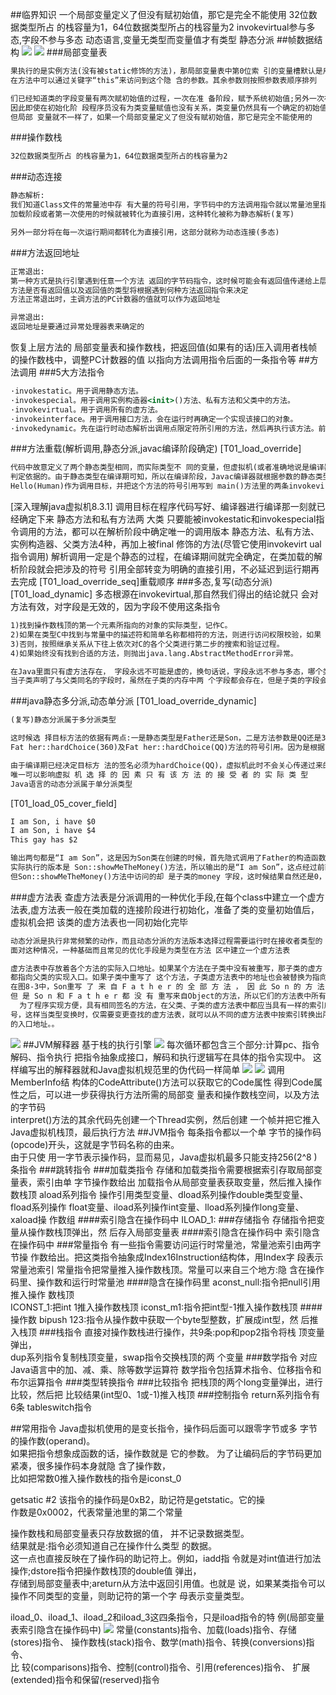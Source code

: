 ##临界知识
一个局部变量定义了但没有赋初始值，那它是完全不能使用
32位数据类型所占 的栈容量为1，64位数据类型所占的栈容量为2
invokevirtual参与多态,字段不参与多态
动态语言,变量无类型而变量值才有类型
静态分派
##帧数据结构
![](.z_03_运行时数据区_images/数据区.png)
![](.z_3_运行时_02_操作数栈_局部变量表_指令概述_方法调用_images/a5cd1108.png)
###局部变量表
```asp
果执行的是实例方法(没有被static修饰的方法)，那局部变量表中第0位索 引的变量槽默认是用于传递方法所属对象实例的引用，
在方法中可以通过关键字“this”来访问到这个隐 含的参数。其余参数则按照参数表顺序排列

们已经知道类的字段变量有两次赋初始值的过程，一次在准 备阶段，赋予系统初始值;另外一次在初始化阶段，赋予程序员定义的初始值。
因此即使在初始化阶 段程序员没有为类变量赋值也没有关系，类变量仍然具有一个确定的初始值，不会产生歧义。
但局部 变量就不一样了，如果一个局部变量定义了但没有赋初始值，那它是完全不能使用的
```
###操作数栈
```asp
32位数据类型所占 的栈容量为1，64位数据类型所占的栈容量为2


```
###动态连接
```asp
静态解析:
我们知道Class文件的常量池中存 有大量的符号引用，字节码中的方法调用指令就以常量池里指向方法的符号引用作为参数。这些符号 引用一部分会在类
加载阶段或者第一次使用的时候就被转化为直接引用，这种转化被称为静态解析(复写)

另外一部分将在每一次运行期间都转化为直接引用，这部分就称为动态连接(多态)

```
###方法返回地址
```asp
正常退出:
第一种方式是执行引擎遇到任意一个方法 返回的字节码指令，这时候可能会有返回值传递给上层的方法调用者(调用当前方法的方法称为调用 者或者主调方法)，
方法是否有返回值以及返回值的类型将根据遇到何种方法返回指令来决定
方法正常退出时，主调方法的PC计数器的值就可以作为返回地址
```
```asp
异常退出:
返回地址是要通过异常处理器表来确定的
```
恢复上层方法的 局部变量表和操作数栈，把返回值(如果有的话)压入调用者栈帧的操作数栈中，调整PC计数器的值 以指向方法调用指令后面的一条指令等
##方法调用
###5大方法指令
```asp
·invokestatic。用于调用静态方法。
·invokespecial。用于调用实例构造器<init>()方法、私有方法和父类中的方法。 
·invokevirtual。用于调用所有的虚方法。
·invokeinterface。用于调用接口方法，会在运行时再确定一个实现该接口的对象。
·invokedynamic。先在运行时动态解析出调用点限定符所引用的方法，然后再执行该方法。前面4 条调用指令，分派逻辑都固化在Java虚拟机内部，而invokedy namic指令的分派逻辑是由用户设定的引 导方法来决定的
```
###方法重载(解析调用,静态分派,javac编译阶段确定)
[T01_load_override]
```asp
代码中故意定义了两个静态类型相同，而实际类型不 同的变量，但虚拟机(或者准确地说是编译器)在重载时是通过参数的静态类型而不是实际类型作为 
判定依据的。由于静态类型在编译期可知，所以在编译阶段，Javac编译器就根据参数的静态类型决定 了会使用哪个重载版本，因此选择了say 
Hello(Human)作为调用目标，并把这个方法的符号引用写到 main()方法里的两条invokevirt ual指令的参数中
```
[深入理解java虚拟机8.3.1]
调用目标在程序代码写好、编译器进行编译那一刻就已经确定下来
静态方法和私有方法两 大类
只要能被invokestatic和invokespecial指令调用的方法，都可以在解析阶段中确定唯一的调用版本
静态方法、私有方法、实例构造器、父类方法4种，再加上被final 修饰的方法(尽管它使用invokevirt ual指令调用)
解析调用一定是个静态的过程，在编译期间就完全确定，在类加载的解析阶段就会把涉及的符号 引用全部转变为明确的直接引用，不必延迟到运行期再去完成
[T01_load_override_seq]重载顺序
###多态,复写(动态分派)
[T01_load_dynamic]
多态根源在invokevirtual,那自然我们得出的结论就只 会对方法有效，对字段是无效的，因为字段不使用这条指令
```asp
1)找到操作数栈顶的第一个元素所指向的对象的实际类型，记作C。
2)如果在类型C中找到与常量中的描述符和简单名称都相符的方法，则进行访问权限校验，如果 通过则返回这个方法的直接引用，查找过程结束;不通过则返回java.lang.IllegalAccessError异常。
3)否则，按照继承关系从下往上依次对C的各个父类进行第二步的搜索和验证过程。
4)如果始终没有找到合适的方法，则抛出java.lang.AbstractMethodError异常。
```
```asp
在Java里面只有虚方法存在， 字段永远不可能是虚的，换句话说，字段永远不参与多态，哪个类的方法访问某个名字的字段时，该 名字指的就是这个类能看到的那个字段。
当子类声明了与父类同名的字段时，虽然在子类的内存中两 个字段都会存在，但是子类的字段会遮蔽父类的同名字段。
```
###java静态多分派,动态单分派
[T01_load_override_dynamic]
```asp
(复写)静态分派属于多分派类型

这时候选 择目标方法的依据有两点:一是静态类型是Father还是Son，二是方法参数是QQ还是360。这次选择结 果的最终产物是产生了两条invokevirt ual指令，两条指令的参数分别为常量池中指向
Fat her::hardChoice(360)及Fat her::hardChoice(QQ)方法的符号引用。因为是根据两个宗量进行选择，所以 Java语言的静态分派属于多分派类型。
```
```asp
由于编译期已经决定目标方 法的签名必须为hardChoice(QQ)，虚拟机此时不会关心传递过来的参数“QQ”到底是“腾讯QQ”还是“奇 瑞QQ”，因为这时候参数的静态类型、实际类型都对方法的选择不会构成任何影响，
唯一可以影响虚拟 机 选 择 的 因 素 只 有 该 方 法 的 接 受 者 的 实 际 类 型
Java语言的动态分派属于单分派类型
```
[T01_load_05_cover_field]
```asp
I am Son, i have $0 
I am Son, i have $4 
This gay has $2

输出两句都是“I am Son”，这是因为Son类在创建的时候，首先隐式调用了Father的构造函数，而 Father构造函数中对showMeTheMoney()的调用是一次虚方法调用，
实际执行的版本是 Son::showMeTheMoney()方法，所以输出的是“I am Son”，这点经过前面的分析相信读者是没有疑问的 了。而这时候虽然父类的money字段已经被初始化成2了，
但Son::showMeTheMoney()方法中访问的却 是子类的money 字段，这时候结果自然还是0，因为它要到子类的构造函数执行时才会被初始化。 main()的最后一句通过静态类型访问到了父类中的money ，输出了2
```

###虚方法表
查虚方法表是分派调用的一种优化手段,在每个class中建立一个虚方法表,虚方法表一般在类加载的连接阶段进行初始化，准备了类的变量初始值后，虚拟机会把
该类的虚方法表也一同初始化完毕
```asp
动态分派是执行非常频繁的动作，而且动态分派的方法版本选择过程需要运行时在接收者类型的 方法元数据中搜索合适的目标方法，因此，Java虚拟机实现基于执行性能的考虑，真正运行时一般不 会如此频繁地去反复搜索类型元数据。
面对这种情况，一种基础而且常见的优化手段是为类型在方法 区中建立一个虚方法表

虚方法表中存放着各个方法的实际入口地址。如果某个方法在子类中没有被重写，那子类的虚方 法表中的地址入口和父类相同方法的地址入口是一致的，
都指向父类的实现入口。如果子类中重写了 这个方法，子类虚方法表中的地址也会被替换为指向子类实现版本的入口地址。
在图8-3中，Son重写 了 来 自 F a t h e r 的 全 部 方 法 ， 因 此 So n 的 方 法 表 没 有 指 向 F a t h e r 类 型 数 据 的 箭 头 。 
但 是 So n 和 F a t h e r 都 没 有 重写来自Object的方法，所以它们的方法表中所有从Object继承来的方法都指向了Object的数据类型。
  为了程序实现方便，具有相同签名的方法，在父类、子类的虚方法表中都应当具有一样的索引序
号，这样当类型变换时，仅需要变更查找的虚方法表，就可以从不同的虚方法表中按索引转换出所需
的入口地址。。


```
![](.z_3_运行时_02_操作数栈_局部变量表_指令概述_方法重载_多态_images/6923676a.png)
##JVM解释器
基于栈的执行引擎
![](.z_04_指令集与解释器_images/5ce53649.png)
每次循环都包含三个部分:计算pc、指令解码、指令执行
把指令抽象成接口，解码和执行逻辑写在具体的指令实现中。 这样编写出的解释器就和Java虚拟机规范里的伪代码一样简单
![](.z_04_指令集与解释器_images/fa729b59.png)
![](.z_04_指令集与解释器_images/2c7ac8e4.png)
调用MemberInfo结 构体的CodeAttribute()方法可以获取它的Code属性
得到Code属性之后，可以进一步获得执行方法所需的局部变 量表和操作数栈空间，以及方法的字节码  
interpret()方法的其余代码先创建一个Thread实例，然后创建 一个帧并把它推入Java虚拟机栈顶，最后执行方法
##JVM指令
每条指令都以一个单 字节的操作码(opcode)开头，这就是字节码名称的由来。  
由于只使 用一字节表示操作码，显而易见，Java虚拟机最多只能支持256(2^8 ) 条指令
###跳转指令
###加载类指令
存储和加载类指令需要根据索引存取局部变量表，索引由单 字节操作数给出
加载指令从局部变量表获取变量，然后推入操作数栈顶
aload系列指令 操作引用类型变量、dload系列操作double类型变量、fload系列操作 float变量、iload系列操作int变量、lload系列操作long变量、xaload操 作数组
####索引隐含在操作码中
ILOAD_1:
###存储指令
存储指令把变量从操作数栈顶弹出，然 后存入局部变量表
####索引隐含在操作码中
索引隐含在操作码中
###常量指令
有一些指令需要访问运行时常量池，常量池索引由两字节操 作数给出。把这类指令抽象成Index16Instruction结构体，用Index字 段表示常量池索引
常量指令把常量推入操作数栈顶。常量可以来自三个地方:隐 含在操作码里、操作数和运行时常量池
####隐含在操作码里
aconst_null:指令把null引用推入操作 数栈顶  
ICONST_1:把int 1推入操作数栈顶
iconst_m1:指令把int型-1推入操作数栈顶
####操作数
bipush 123:指令从操作数中获取一个byte型整数，扩展成int型，然 后推入栈顶
###栈指令
直接对操作数栈进行操作，共9条:pop和pop2指令将栈 顶变量弹出，  
dup系列指令复制栈顶变量，swap指令交换栈顶的两 个变量
###数学指令
对应Java语言中的加、减、乘、除等数学运算符
数学指令包括算术指令、位移指令和布尔运算指令
###类型转换指令
###比较指令
把栈顶的两个long变量弹出，进行比较，然后把 比较结果(int型0、1或-1)推入栈顶
###控制指令
return系列指令有6条
tableswitch指令

##常用指令
Java虚拟机使用的是变长指令，操作码后面可以跟零字节或多 字节的操作数(operand)。  
如果把指令想象成函数的话，操作数就是 它的参数。
为了让编码后的字节码更加紧凑，很多操作码本身就隐 含了操作数，  
比如把常数0推入操作数栈的指令是iconst_0

getsatic #2
该指令的操作码是0xB2，助记符是getstatic。它的操   
作数是0x0002，代表常量池里的第二个常量

操作数栈和局部变量表只存放数据的值， 并不记录数据类型。  
结果就是:指令必须知道自己在操作什么类型 的数据。  
这一点也直接反映在了操作码的助记符上。例如，iadd指 令就是对int值进行加法操作;dstore指令把操作数栈顶的double值 弹出，  
存储到局部变量表中;areturn从方法中返回引用值。也就是 说，如果某类指令可以操作不同类型的变量，则助记符的第一个字 母表示变量类型。

iload_0、iload_1、iload_2和iload_3这四条指令，只是iload指令的特 例(局部变量表索引隐含在操作码中)
![](.z_04_指令集与解释器_images/855dec85.png)
常量(constants)指令、加载(loads)指令、存储(stores)指令、 操作数栈(stack)指令、数学(math)指令、转换(conversions)指令、  
比 较(comparisons)指令、控制(control)指令、引用(references)指令、 扩展(extended)指令和保留(reserved)指令
